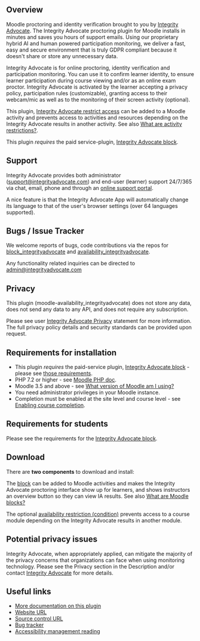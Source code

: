 Overview
--------

Moodle proctoring and identity verification brought to you by [Integrity Advocate](https://www.integrityadvocate.com/partners/moodle). The Integrity Advocate proctoring plugin for Moodle installs in minutes and saves you hours of support emails. Using our proprietary hybrid AI and human powered participation monitoring, we deliver a fast, easy and secure environment that is truly GDPR compliant because it doesn't share or store any unnecessary data.

Integrity Advocate is for online proctoring, identity verification and participation monitoring. You can use it to confirm learner identity, to ensure learner participation during course viewing and/or as an online exam proctor. Integrity Advocate is activated by the learner accepting a privacy policy, participation rules (customizable), granting access to their webcam/mic as well as to the monitoring of their screen activity (optional).

This plugin, [Integrity Advocate restrict access](https://moodle.org/plugins/availability_integrityadvocate) can be added to a Moodle activity and prevents access to activities and resources depending on the Integrity Advocate results in another activity. See also [What are activity restrictions?](https://docs.moodle.org/38/en/Using_restrict_access).

This plugin *requires* the paid service-plugin, [Integrity Advocate block](https://moodle.org/plugins/block_integrityadvocate).

Support
-------

Integrity Advocate provides both administrator ([support@integrityadvocate.com](mailto:%73%75p%70%6frt@%69nt%65%67r%69%74%79ad%76o%63%61%74%65%2e%63%6f%6d)) and end-user (learner) support 24/7/365 via chat, email, phone and through an [online support portal](https://support.integrityadvocate.com/hc/en-us).

A nice feature is that the Integrity Advocate App will automatically change its language to that of the user's browser settings (over 64 languages supported).

Bugs / Issue Tracker
--------------------

We welcome reports of bugs, code contributions via the repos for [block\_integrityadvocate](https://bitbucket.org/mwebv/moodle-block_integrityadvocate/issues) and [availability\_integrityadvocate](https://github.com/mwithheld/moodle-availability_integrityadvocate/issues).

Any functionality related inquiries can be directed to [admin@integrityadvocate.com](mailto:a%64%6d%69n@%69%6e%74e%67%72%69%74ya%64%76%6f%63a%74e%2eco%6d)

Privacy
-------

This plugin (moodle-availability_integrityadvocate) does not store any data, does not send any data to any API, and does not require any subscription.

Please see user [Integrity Advocate Privacy](https://www.integrityadvocate.com/privacy-policy-for-end-users) statement for more information. The full privacy policy details and security standards can be provided upon request.

Requirements for installation
-----------------------------

*   This plugin *requires* the paid-service plugin, [Integrity Advocate block](https://moodle.org/plugins/block_integrityadvocate) - please see [those requirements](https://github.com/mwithheld/moodle-block_integrityadvocate/blob/master/README.md#requirements-for-installation).
*   PHP 7.2 or higher - see [Moodle PHP doc](https://docs.moodle.org/35/en/PHP).  
*   Moodle 3.5 and above - see [What version of Moodle am I using?](https://docs.moodle.org/en/Moodle_version#What_version_of_Moodle_am_I_using)
*   You need administrator privileges in your Moodle instance.
*   Completion must be enabled at the site level and course level - see [Enabling course completion](https://docs.moodle.org/en/Course_completion_settings#Enabling_course_completion).

Requirements for students
-------------------------

Please see the requirements for the [Integrity Advocate block](https://moodle.org/plugins/block_integrityadvocate).

Download
--------

There are **two components** to download and install:

The [block](https://moodle.org/plugins/block_integrityadvocate) can be added to Moodle activities and makes the Integrity Advocate proctoring interface show up for learners, and shows instructors an overview button so they can view IA results. See also [What are Moodle blocks?](https://docs.moodle.org/en/Blocks)

The optional [availability restriction (condition)](https://moodle.org/plugins/availability_integrityadvocate) prevents access to a course module depending on the Integrity Advocate results in another module.

Potential privacy issues  
---------------------------

Integrity Advocate, when appropriately applied, can mitigate the majority of the privacy concerns that organizations can face when using monitoring technology. Please see the Privacy section in the Description and/or contact [Integrity Advocate](https://www.integrityadvocate.com/partners/moodle) for more details.

Useful links
------------

*   [More documentation on this plugin](https://iapartners.zendesk.com/hc/en-ca/sections/360012118873-Moodle)
*   [Website URL](https://www.integrityadvocate.com)
*   [Source control URL](https://github.com/mwithheld/moodle-availability_integrityadvocate)
*   [Bug tracker](https://github.com/mwithheld/moodle-availability_integrityadvocate/issues)
*   [Accessibility management reading](https://www.integrityadvocate.com/blog/three-ways-your-online-proctoring-software-isnt-meeting-accessibility-requirements)
